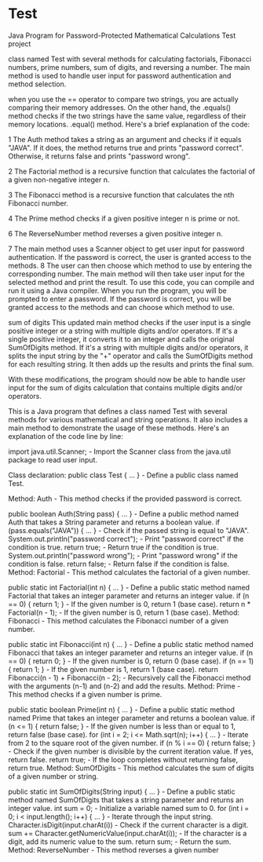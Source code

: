 # Test
Java Program for Password-Protected Mathematical Calculations
Test project

class named Test with several methods for calculating factorials, Fibonacci numbers, prime numbers, sum of digits, and reversing a number. The main method is used to handle user input for password authentication and method selection.

when you use the == operator to compare two strings, you are actually comparing their memory addresses. On the other hand, the .equals() method checks if the two strings have the same value, regardless of their memory locations. 
.equal() method.
Here's a brief explanation of the code:

1 The Auth method takes a string as an argument and checks if it equals "JAVA". If it does, the method returns true and prints "password correct". Otherwise, it returns false and prints "password wrong".

2 The Factorial method is a recursive function that calculates the factorial of a given non-negative integer n.

3 The Fibonacci method is a recursive function that calculates the nth Fibonacci number.

4 The Prime method checks if a given positive integer n is prime or not.

6 The ReverseNumber method reverses a given positive integer n.

7 The main method uses a Scanner object to get user input for password authentication. If the password is correct, the user is granted access to the methods. 
8 The user can then choose which method to use by entering the corresponding number. The main method will then take user input for the selected method and print the result.
To use this code, you can compile and run it using a Java compiler. When you run the program, you will be prompted to enter a password. If the password is correct, you will be granted access to the methods and can choose which method to use.

sum of digits
This updated main method checks if the user input is a single positive integer or a string with multiple digits and/or operators. If it's a single positive integer, it converts it to an integer and calls the original SumOfDigits method. If it's a string with multiple digits and/or operators, it splits the input string by the "+" operator and calls the SumOfDigits method for each resulting string. It then adds up the results and prints the final sum.

With these modifications, the program should now be able to handle user input for the sum of digits calculation that contains multiple digits and/or operators.

This is a Java program that defines a class named Test with several methods for various mathematical and string operations. It also includes a main method to demonstrate the usage of these methods. Here's an explanation of the code line by line:

import java.util.Scanner; - Import the Scanner class from the java.util package to read user input.

Class declaration: public class Test { ... } - Define a public class named Test.

Method: Auth - This method checks if the provided password is correct.

public boolean Auth(String pass) { ... } - Define a public method named Auth that takes a String parameter and returns a boolean value.
if (pass.equals("JAVA")) { ... } - Check if the passed string is equal to "JAVA".
System.out.println("password correct"); - Print "password correct" if the condition is true.
return true; - Return true if the condition is true.
System.out.println("password wrong"); - Print "password wrong" if the condition is false.
return false; - Return false if the condition is false.
Method: Factorial - This method calculates the factorial of a given number.

public static int Factorial(int n) { ... } - Define a public static method named Factorial that takes an integer parameter and returns an integer value.
if (n == 0) { return 1; } - If the given number is 0, return 1 (base case).
return n * Factorial(n - 1); - If the given number is 0, return 1 (base case).
Method: Fibonacci - This method calculates the Fibonacci number of a given number.

public static int Fibonacci(int n) { ... } - Define a public static method named Fibonacci that takes an integer parameter and returns an integer value.
if (n == 0) { return 0; } - If the given number is 0, return 0 (base case).
if (n == 1) { return 1; } - If the given number is 1, return 1 (base case).
return Fibonacci(n - 1) + Fibonacci(n - 2); - Recursively call the Fibonacci method with the arguments (n-1) and (n-2) and add the results.
Method: Prime - This method checks if a given number is prime.

public static boolean Prime(int n) { ... } - Define a public static method named Prime that takes an integer parameter and returns a boolean value.
if (n <= 1) { return false; } - If the given number is less than or equal to 1, return false (base case).
for (int i = 2; i <= Math.sqrt(n); i++) { ... } - Iterate from 2 to the square root of the given number.
if (n % i == 0) { return false; } - Check if the given number is divisible by the current iteration value. If yes, return false.
return true; - If the loop completes without returning false, return true.
Method: SumOfDigits - This method calculates the sum of digits of a given number or string.

public static int SumOfDigits(String input) { ... } - Define a public static method named SumOfDigits that takes a string parameter and returns an integer value.
int sum = 0; - Initialize a variable named sum to 0.
for (int i = 0; i < input.length(); i++) { ... } - Iterate through the input string.
Character.isDigit(input.charAt(i)) - Check if the current character is a digit.
sum += Character.getNumericValue(input.charAt(i)); - If the character is a digit, add its numeric value to the sum.
return sum; - Return the sum.
Method: ReverseNumber - This method reverses a given number
